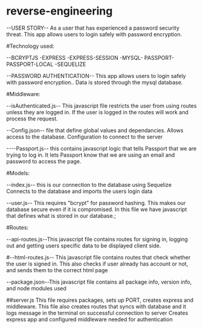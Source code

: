 # reverse-engineering

--USER STORY-- As a user that has experienced a password security threat. This app allows users to login safely with password encryption.
 
#Technology used:

--BCRYPTJS -EXPRESS -EXPRESS-SESSION -MYSQL- PASSPORT- PASSPORT-LOCAL -SEQUELIZE

--PASSWORD AUTHENTICATION-- This app allows users to login safely with password encryption.. Data is stored through the mysql database.

#Middleware:

--isAuthenticated.js-- This javascript file restricts the user from using routes unless they are logged in. If the user is logged in the routes will work and process the request.

--Config.json--  file that define global values and dependancies. Allows access to the database. Configuration to connect to the server 

----Passport.js-- this contains javascript logic that tells Passport that we are trying to log in. It lets Passport know that we are using an email and password to access the page.


#Models:

--index.js-- this is our connection to the database using Sequelize Connects to the database and imports the users login data

--user.js-- This requires "bcrypt" for password hashing. This makes our database secure even if it is compromised. In this file we have javascript that defines what is stored in our database.;

#Routes:

--api-routes.js--This javascript file contains routes for signing in, logging out and getting users specific data to be displayed client side. 

#--html-routes.js-- This javascript file contains routes that check whether the user is signed in. This also checks if user already has account or not, and sends them to the correct html page 

--package.json--This javascript file contains all package info, version info, and node modules used

##server.js  This file requires packages, sets up PORT, creates express and middleware. This file also creates routes that syncs with database and it logs message in the terminal on successful connection to server  Creates express app and configured middleware needed for authentication
 
